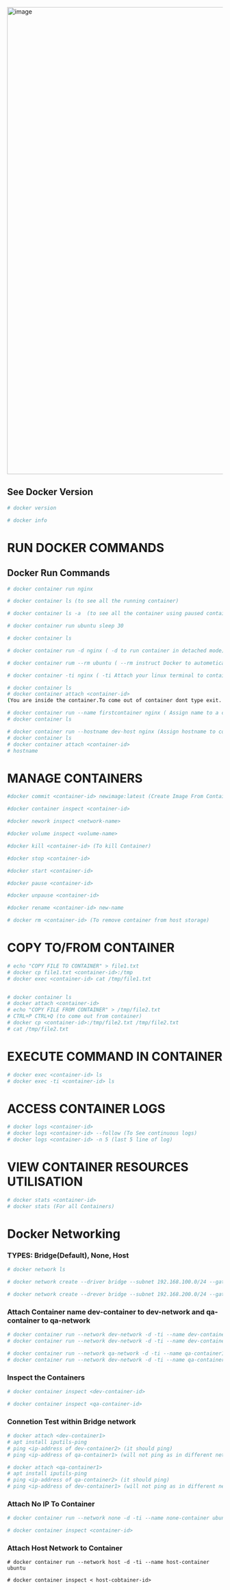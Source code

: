 
<img width="2148" height="1090" alt="image" src="https://github.com/user-attachments/assets/5008248e-4c62-4798-8dde-18cc84f31feb" />

## See Docker Version
```bash 
# docker version

# docker info 
```

# RUN DOCKER COMMANDS 

## Docker Run Commands
```bash
# docker container run nginx

# docker container ls (to see all the running container) 

# docker container ls -a  (to see all the container using paused container)
```

```bash
# docker container run ubuntu sleep 30

# docker container ls 
```


```bash
# docker container run -d nginx ( -d to run container in detached mode)

# docker container rum --rm ubuntu ( --rm instruct Docker to autometically remove container when it exits)
```

```bash
# docker container -ti nginx ( -ti Attach your linux terminal to container )
```

```bash
# docker container ls
# docker container attach <container-id>
(You are inside the container.To come out of container dont type exit. Use CTRL+P CTRL+Q)
```

```bash
# docker container run --name firstcontainer nginx ( Assign name to a container)
# docker container ls 
```

```bash
# docker container run --hostname dev-host nginx (Assign hostname to container)
# docker container ls
# docker container attach <container-id>
# hostname
```

# MANAGE CONTAINERS

```bash
#docker commit <container-id> newimage:latest (Create Image From Container)
```

```bash
#docker container inspect <container-id>

#docker nework inspect <network-name>

#docker volume inspect <volume-name>
```

```bash
#docker kill <container-id> (To kill Container)

#docker stop <container-id>

#docker start <container-id>

#docker pause <container-id>

#docker unpause <container-id>

```

```bash
#docker rename <container-id> new-name
```

```bash
# docker rm <container-id> (To remove container from host storage)
```  

# COPY TO/FROM CONTAINER

```bash
# echo "COPY FILE TO CONTAINER" > file1.txt
# docker cp file1.txt <container-id>:/tmp
# docker exec <container-id> cat /tmp/file1.txt


# docker container ls
# docker attach <container-id> 
# echo "COPY FILE FROM CONTAINER" > /tmp/file2.txt
# CTRL+P CTRL+Q (to come out from container)
# docker cp <container-id>:/tmp/file2.txt /tmp/file2.txt
# cat /tmp/file2.txt
```

# EXECUTE COMMAND IN CONTAINER
```bash 
# docker exec <container-id> ls
# docker exec -ti <container-id> ls
```

# ACCESS CONTAINER LOGS
```bash
# docker logs <container-id>
# docker logs <container-id> --follow (To See continuous logs)
# docker logs <container-id> -n 5 (last 5 line of log)
```

# VIEW CONTAINER RESOURCES UTILISATION
```bash
# docker stats <container-id>
# docker stats (For all Containers)
```

# Docker Networking

### TYPES: Bridge(Default), None, Host

```bash
# docker network ls
```

```bash
# docker network create --driver bridge --subnet 192.168.100.0/24 --gateway 192.168.100.1 dev-network

# docker network create --drever bridge --subnet 192.168.200.0/24 --gateway 192.168.200.1 qa-network

```
### Attach Container name dev-container to dev-network and qa-container to qa-network
```bash
# docker container run --network dev-network -d -ti --name dev-container1 ubuntu
# docker container run --network dev-network -d -ti --name dev-container2 ubuntu

# docker container run --network qa-network -d -ti --name qa-container1 ubuntu
# docker container run --network dev-network -d -ti --name qa-container2 ubuntu
```

### Inspect the Containers
```bash
# docker container inspect <dev-container-id>

# docker container inspect <qa-container-id>
```

### Connetion Test within Bridge network 
```bash
# docker attach <dev-container1>
# apt install iputils-ping
# ping <ip-address of dev-container2> (it should ping)
# ping <ip-address of qa-container1> (will not ping as in different network)
```
```bash
# docker attach <qa-container1>
# apt install iputils-ping
# ping <ip-address of qa-container2> (it should ping)
# ping <ip-address of dev-container1> (will not ping as in different network)
```

### Attach No IP To Container
```bash 
# docker container run --network none -d -ti --name none-container ubuntu

# docker container inspect <container-id>
```

### Attach Host Network to Container
```
# docker container run --network host -d -ti --name host-container ubuntu

# docker container inspect < host-cobtainer-id>   
```

